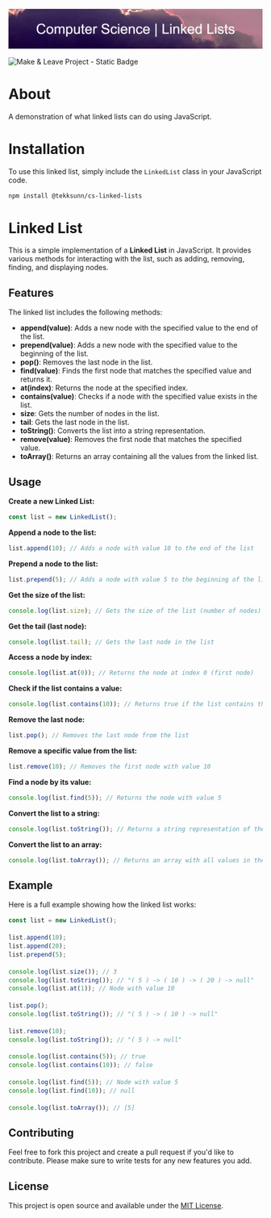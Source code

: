 ![Computer Science | Linked Lists](./src/misc/banner.png)

![Make & Leave Project - Static Badge](https://img.shields.io/badge/make_%26_leave_project-p?style=for-the-badge)

# About
A demonstration of what linked lists can do using JavaScript.

# Installation

To use this linked list, simply include the `LinkedList` class in your JavaScript code.

```bash
npm install @tekksunn/cs-linked-lists
```

# Linked List

This is a simple implementation of a **Linked List** in JavaScript. It provides various methods for interacting with the list, such as adding, removing, finding, and displaying nodes.

## Features

The linked list includes the following methods:

- **append(value)**: Adds a new node with the specified value to the end of the list.
- **prepend(value)**: Adds a new node with the specified value to the beginning of the list.
- **pop()**: Removes the last node in the list.
- **find(value)**: Finds the first node that matches the specified value and returns it.
- **at(index)**: Returns the node at the specified index.
- **contains(value)**: Checks if a node with the specified value exists in the list.
- **size**: Gets the number of nodes in the list.
- **tail**: Gets the last node in the list.
- **toString()**: Converts the list into a string representation.
- **remove(value)**: Removes the first node that matches the specified value.
- **toArray()**: Returns an array containing all the values from the linked list.

## Usage

**Create a new Linked List:**
```javascript
const list = new LinkedList();
```

**Append a node to the list:**
```javascript
list.append(10); // Adds a node with value 10 to the end of the list
```

**Prepend a node to the list:**
```javascript
list.prepend(5); // Adds a node with value 5 to the beginning of the list
```

**Get the size of the list:**
```javascript
console.log(list.size); // Gets the size of the list (number of nodes)
```

**Get the tail (last node):**
```javascript
console.log(list.tail); // Gets the last node in the list
```

**Access a node by index:**
```javascript
console.log(list.at(0)); // Returns the node at index 0 (first node)
```

**Check if the list contains a value:**
```javascript
console.log(list.contains(10)); // Returns true if the list contains the value 10
```

**Remove the last node:**
```javascript
list.pop(); // Removes the last node from the list
```

**Remove a specific value from the list:**
```javascript
list.remove(10); // Removes the first node with value 10
```

**Find a node by its value:**
```javascript
console.log(list.find(5)); // Returns the node with value 5
```

**Convert the list to a string:**
```javascript
console.log(list.toString()); // Returns a string representation of the list
```

**Convert the list to an array:**
```javascript
console.log(list.toArray()); // Returns an array with all values in the list
```

## Example

Here is a full example showing how the linked list works:

```javascript
const list = new LinkedList();

list.append(10);
list.append(20);
list.prepend(5);

console.log(list.size()); // 3
console.log(list.toString()); // "( 5 ) -> ( 10 ) -> ( 20 ) -> null"
console.log(list.at(1)); // Node with value 10

list.pop();
console.log(list.toString()); // "( 5 ) -> ( 10 ) -> null"

list.remove(10);
console.log(list.toString()); // "( 5 ) -> null"

console.log(list.contains(5)); // true
console.log(list.contains(10)); // false

console.log(list.find(5)); // Node with value 5
console.log(list.find(10)); // null

console.log(list.toArray()); // [5]
```

## Contributing

Feel free to fork this project and create a pull request if you'd like to contribute. Please make sure to write tests for any new features you add.

## License

This project is open source and available under the [MIT License](LICENSE).
